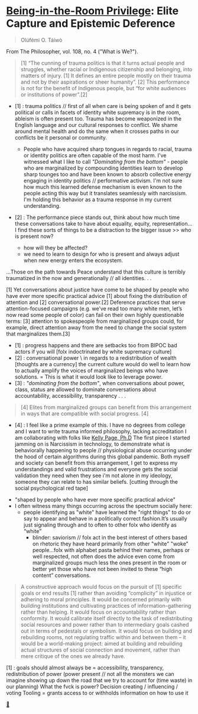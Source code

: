 # [Being-in-the-Room Privilege](https://www.thephilosopher1923.org/essay-taiwo): Elite Capture and Epistemic Deference 
> Olúfémi O. Táíwò
> >
From The Philosopher, vol. 108, no. 4 ("What is We?"). 

> [1] “The cunning of trauma politics is that it turns actual people and struggles, whether racial or Indigenous citizenship and belonging, into matters of injury. [1] It defines an entire people mostly on their trauma and not by their aspirations or sheer humanity”. [2] This performance is not for the benefit of Indigenous people, but “for white audiences or institutions of power”.[2] 

- [1] : trauma politics // first of all when care is being spoken of and it gets political or calls in facets of identity white supremacy is in the room, ableism is often present too. Trauma has become weaponized in the English language and our cultural responses to conflict. We shame around mental health and do the same when it crosses paths in our conflicts be it personal or community. 

  - People who have acquired sharp tongues in regards to racial, trauma or identity politics are often capable of the most harm. I've witnessed what I like to call *"Dominating from the bottom"* - people who are marginalized by compounding identities learn to develop sharp tounges too and have been known to absorb collective energy engaging in identity politics // performative activism. I'm not sure how much this learned defense mechanism is even known to the people acting this way but it translates seamlessly with narcissism. I'm holding this behavior as a trauma response in my current understanding.  

- [2] : The performance piece stands out, think about how much time these conversations take to have about equality, equity, representation...
I find these sorts of things to be a distraction to the bigger issue >> who is present now? 
  + how will they be affected?
  + we need to learn to design for who is present and always adjust when new energy enters the ecosystem.

...Those on the path towards Peace understand that this culture is terribly traumatized in the now and generationally // all identities. . .


[1] Yet conversations about justice have come to be shaped by people who have ever more specific practical advice [1] about fixing the distribution of attention and 
[2] conversational power.[2] Deference practices that serve attention-focused campaigns (e.g. we’ve read too many white men, let’s now read some people of color) can fail on their own highly questionable terms: [3] attention to spokespeople from marginalized groups could, for example, direct attention away from the need to change the social system that marginalizes them.[3]
 
- [1] : progress happens and there are setbacks too from BIPOC bad actors if you will [folx indoctrinated by white supremacy culture] 
- [2] : conversational power \\ in regards to a redistribution of wealth [thoughts are a currency] the current culture would do well to learn how to actually amplify the voices of marginalized beings who have solutions. = This is what it would look like to leverage power.
- [3] : *"dominating from the bottom"*, when conversations about power, class, status are allowed to dominate conversations about accountability, accessibility, transparency  . . .  

> [4] Elites from marginalized groups can benefit from this arrangement in ways that are compatible with social progress. [4]

- [4] : I feel like a prime example of this. I have no degrees from college and I want to write trauma informed philosophy, lacking accreditation I am collaborating with folks like [Kelly Page, Ph.D](https://twitter.com/drkellypage) The first piece I started jamming on is Narcissism in technology, to demonstrate what is behaviorally happening to people // physiological abuse occurring under the hood of certain algorithms during this global pandemic. Both myself and society can benefit from this arrangement, I get to express my understandings and valid frustrations and everyone gets the social validation they need when they see i'm not alone in my ideology, someone they can relate to has similar beliefs.  [cutting through the social psychological red tape]

+ "shaped by people who have ever more specific practical advice"
+ I often witness many things occurring across the spectrum socially here:
  + people identifying as "white" have learned the "right things" to do or say to appear and behave in a politically correct fashion.It’s usually just signaling through and to often to other folx who identify as “white” 
    + blinder: saviorism // folx act in the best interest of others based on rhetoric they have heard primarily from other "white" "woke" people...folx with alphabet pasta behind their names, perhaps or well respected, not often does the advice even come from marginalized groups much less the ones present in the room or better yet those who have not been invited to these “high content” conversations.  


> A constructive approach would focus on the pursuit of [1] specific goals or end results [1] rather than avoiding “complicity” in injustice or adhering to moral principles. It would be concerned primarily with building institutions and cultivating practices of information-gathering rather than helping. It would focus on accountability rather than conformity. It would calibrate itself directly to the task of redistributing social resources and power rather than to intermediary goals cashed out in terms of pedestals or symbolism. It would focus on building and rebuilding rooms, not regulating traffic within and between them – it would be a world-making project: aimed at building and rebuilding actual structures of social connection and movement, rather than mere critique of the ones we already have.

[1] : goals should almost always be = accessibility, transparency, redistribution of power (power present // not all the monsters we can imagine showing up down the road that we try to account for (time waste) in our planning)
What the fvck is power?
Decision creating / influencing / voting
Tooling = grants access to or withholds information on how to use it 

[📌](https://cdn.discordapp.com/attachments/877334402990997564/928179998085480479/Screenshot_20220104-225405.png)


